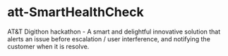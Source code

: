 # att-SmartHealthCheck
AT&amp;T Digithon hackathon - A smart and delightful innovative solution that alerts an issue before escalation / user interference, and notifying the customer when it is resolve.
